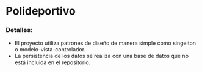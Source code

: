 # Polideportivo

### Detalles:
- El proyecto utiliza patrones de diseño de manera simple como singelton o modelo-vista-controlador.
- La persistencia de los datos se realiza con una base de datos que no está incluida en el repositorio.